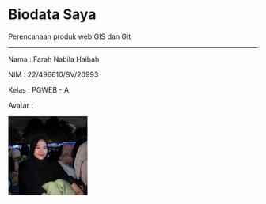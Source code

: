 # Biodata Saya
Perencanaan produk web GIS dan Git
___


Nama   : Farah Nabila Haibah

NIM    : 22/496610/SV/20993

Kelas  : PGWEB - A

Avatar :

<img src="Image/Farah.jpg" width="160">
